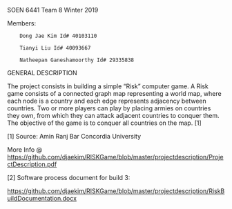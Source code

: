 SOEN 6441 Team 8 Winter 2019

Members: 
		
		Dong Jae Kim Id# 40103110
		
		Tianyi Liu Id# 40093667 
		
		Natheepan Ganeshamoorthy Id# 29335838
		
GENERAL DESCRIPTION

The project consists in building a simple “Risk” computer game. A Risk game consists of a connected graph map representing a world map, where each node is a country and each edge represents adjacency between countries. Two or more players can play by placing armies on countries they own, from which they can attack adjacent countries to conquer them. The objective of the game is to conquer all countries on the map. [1]

[1] Source: Amin Ranj Bar Concordia University

More Info @ https://github.com/djaekim/RISKGame/blob/master/projectdescription/ProjectDescription.pdf

[2] Software process document for build 3:

https://github.com/djaekim/RISKGame/blob/master/projectdescription/RiskBuildDocumentation.docx
